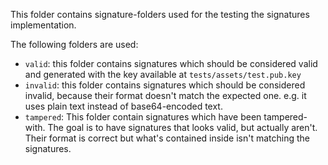 This folder contains signature-folders used for the testing the signatures implementation.

The following folders are used:

- `valid`: this folder contains signatures which should be considered valid and generated with the key available at `tests/assets/test.pub.key`
- `invalid`: this folder contains signatures which should be considered invalid, because their format doesn't match the expected one. e.g. it uses plain text instead of base64-encoded text.
- `tampered`: This folder contain signatures which have been tampered-with. The goal is to have signatures that looks valid, but actually aren't. Their format is correct but what's contained inside isn't matching the signatures.
